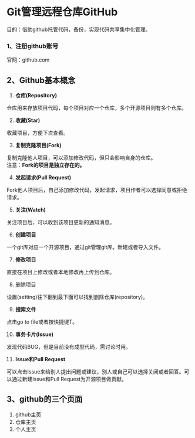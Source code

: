 # Git管理远程仓库GitHub

目的：借助github托管代码，备份，实现代码共享集中化管理。

### 1、注册github账号

官网：github.com

## 2、Github基本概念

1. **仓库(Repository)**

仓库用来存放项目代码，每个项目对应一个仓库，多个开源项目则有多个仓库。

2. **收藏(Star)**

收藏项目，方便下次查看。

3. **复制克隆项目(Fork)**

复制克隆他人项目，可以添加修改代码，但只会影响自身的仓库。  
注意：**Fork的项目是独立存在的。**

4. **发起请求(Pull Request)**

Fork他人项目后，自己添加修改代码，发起请求，项目作者可以选择同意或拒绝请求。

5. **关注(Watch)**

关注项目后，可以收到该项目更新的通知消息。

6. **创建项目**

一个git库对应一个开源项目，通过git管理git库。新建或者导入文件。

7. **修改项目**

直接在项目上修改或者本地修改再上传到仓库。

8. 删除项目

设置(setting)往下翻到最下面可以找到删除仓库(repository)。

9. **搜索文件**

点击go to file或者按快捷键T。

10. **事务卡片(Issue)**

发现代码BUG，但是目前没有成型代码，需讨论时用。

11. **Issue和Pull Request**

可以点击Issue来给别人提出问题或建议，别人或自己可以选择关闭或者回答。可以通过新建Issue和Pull Request为开源项目做贡献。

## 3、github的三个页面

1. github主页
2. 仓库主页
3. 个人主页
